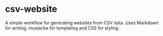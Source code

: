 # csv-website

A simple workflow for generating websites from CSV data. Uses Markdown for writing, mustache for templating and CSS for styling.
